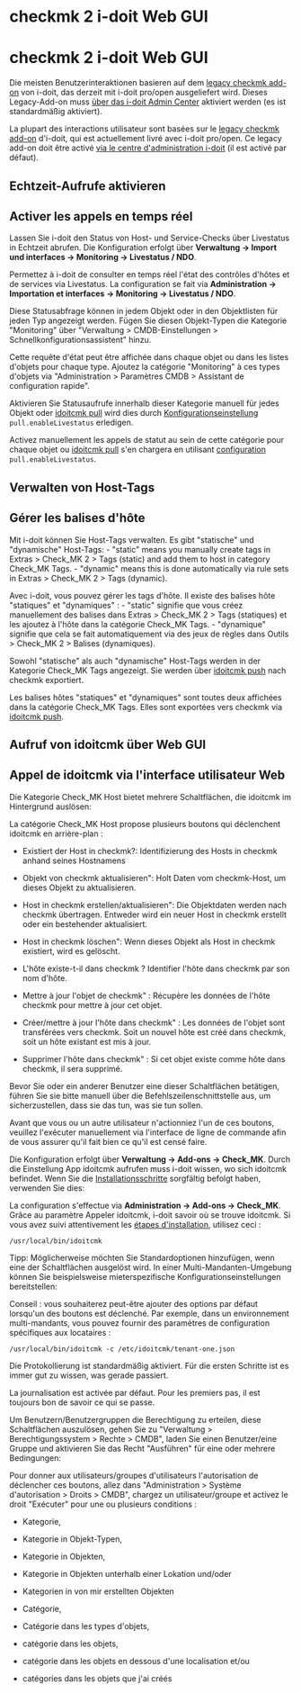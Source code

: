 <!-- TRANSLATED by md-translate -->
# checkmk 2 i-doit Web GUI

# checkmk 2 i-doit Web GUI

Die meisten Benutzerinteraktionen basieren auf dem [legacy checkmk add-on](./index.md) von i-doit, das derzeit mit i-doit pro/open ausgeliefert wird. Dieses Legacy-Add-on muss [über das i-doit Admin Center](../index.md) aktiviert werden (es ist standardmäßig aktiviert).

La plupart des interactions utilisateur sont basées sur le [legacy checkmk add-on](./index.md) d'i-doit, qui est actuellement livré avec i-doit pro/open. Ce legacy add-on doit être activé [via le centre d'administration i-doit](../index.md) (il est activé par défaut).

## Echtzeit-Aufrufe aktivieren

## Activer les appels en temps réel

Lassen Sie i-doit den Status von Host- und Service-Checks über Livestatus in Echtzeit abrufen. Die Konfiguration erfolgt über **Verwaltung → Import und interfaces → Monitoring → Livestatus / NDO**.

Permettez à i-doit de consulter en temps réel l'état des contrôles d'hôtes et de services via Livestatus. La configuration se fait via **Administration → Importation et interfaces → Monitoring → Livestatus / NDO**.

Diese Statusabfrage können in jedem Objekt oder in den Objektlisten für jeden Typ angezeigt werden. Fügen Sie diesen Objekt-Typen die Kategorie "Monitoring" über "Verwaltung > CMDB-Einstellungen > Schnellkonfigurationsassistent" hinzu.

Cette requête d'état peut être affichée dans chaque objet ou dans les listes d'objets pour chaque type. Ajoutez la catégorie "Monitoring" à ces types d'objets via "Administration > Paramètres CMDB > Assistant de configuration rapide".

Aktivieren Sie Statusaufrufe innerhalb dieser Kategorie manuell für jedes Objekt oder [idoitcmk pull](h./../checkmk2-bestandsdaten-in-die-cmdb-importieren.md) wird dies durch [Konfigurationseinstellung](./checkmk2-konfiguration.md) `pull.enableLivestatus` erledigen.

Activez manuellement les appels de statut au sein de cette catégorie pour chaque objet ou [idoitcmk pull](h./../checkmk2-bestandesdaten-in-die-cmdb-import.md) s'en chargera en utilisant [configuration](./checkmk2-konfiguration.md) `pull.enableLivestatus`.

## Verwalten von Host-Tags

## Gérer les balises d'hôte

Mit i-doit können Sie Host-Tags verwalten. Es gibt "statische" und "dynamische" Host-Tags: - "static" means you manually create tags in Extras > Check_MK 2 > Tags (static) and add them to host in category Check_MK Tags. - "dynamic" means this is done automatically via rule sets in Extras > Check_MK 2 > Tags (dynamic).

Avec i-doit, vous pouvez gérer les tags d'hôte. Il existe des balises hôte "statiques" et "dynamiques" : - "static" signifie que vous créez manuellement des balises dans Extras > Check_MK 2 > Tags (statiques) et les ajoutez à l'hôte dans la catégorie Check_MK Tags. - "dynamique" signifie que cela se fait automatiquement via des jeux de règles dans Outils > Check_MK 2 > Balises (dynamiques).

Sowohl "statische" als auch "dynamische" Host-Tags werden in der Kategorie Check_MK Tags angezeigt. Sie werden über [idoitcmk push](./checkmk2-wato-konfiguration-auf-basis-von-cmdb-daten-generieren.md) nach checkmk exportiert.

Les balises hôtes "statiques" et "dynamiques" sont toutes deux affichées dans la catégorie Check_MK Tags. Elles sont exportées vers checkmk via [idoitcmk push](./checkmk2-wato-configuration-basee-sur-cmdb-data-generation.md).

## Aufruf von idoitcmk über Web GUI

## Appel de idoitcmk via l'interface utilisateur Web

Die Kategorie Check_MK Host bietet mehrere Schaltflächen, die idoitcmk im Hintergrund auslösen:

La catégorie Check_MK Host propose plusieurs boutons qui déclenchent idoitcmk en arrière-plan :

* Existiert der Host in checkmk?: Identifizierung des Hosts in checkmk anhand seines Hostnamens
* Objekt von checkmk aktualisieren": Holt Daten vom checkmk-Host, um dieses Objekt zu aktualisieren.
* Host in checkmk erstellen/aktualisieren": Die Objektdaten werden nach checkmk übertragen. Entweder wird ein neuer Host in checkmk erstellt oder ein bestehender aktualisiert.
* Host in checkmk löschen": Wenn dieses Objekt als Host in checkmk existiert, wird es gelöscht.

* L'hôte existe-t-il dans checkmk ? Identifier l'hôte dans checkmk par son nom d'hôte.
* Mettre à jour l'objet de checkmk" : Récupère les données de l'hôte checkmk pour mettre à jour cet objet.
* Créer/mettre à jour l'hôte dans checkmk" : Les données de l'objet sont transférées vers checkmk. Soit un nouvel hôte est créé dans checkmk, soit un hôte existant est mis à jour.
* Supprimer l'hôte dans checkmk" : Si cet objet existe comme hôte dans checkmk, il sera supprimé.

Bevor Sie oder ein anderer Benutzer eine dieser Schaltflächen betätigen, führen Sie sie bitte manuell über die Befehlszeilenschnittstelle aus, um sicherzustellen, dass sie das tun, was sie tun sollen.

Avant que vous ou un autre utilisateur n'actionniez l'un de ces boutons, veuillez l'exécuter manuellement via l'interface de ligne de commande afin de vous assurer qu'il fait bien ce qu'il est censé faire.

Die Konfiguration erfolgt über **Verwaltung → Add-ons → Check_MK**. Durch die Einstellung App idoitcmk aufrufen muss i-doit wissen, wo sich idoitcmk befindet. Wenn Sie die [Installationsschritte](./checkmk2-installation.md) sorgfältig befolgt haben, verwenden Sie dies:

La configuration s'effectue via **Administration → Add-ons → Check_MK**. Grâce au paramètre Appeler idoitcmk, i-doit savoir où se trouve idoitcmk. Si vous avez suivi attentivement les [étapes d'installation](./checkmk2-installation.md), utilisez ceci :

```
/usr/local/bin/idoitcmk
```

Tipp: Möglicherweise möchten Sie Standardoptionen hinzufügen, wenn eine der Schaltflächen ausgelöst wird. In einer Multi-Mandanten-Umgebung können Sie beispielsweise mieterspezifische Konfigurationseinstellungen bereitstellen:

Conseil : vous souhaiterez peut-être ajouter des options par défaut lorsqu'un des boutons est déclenché. Par exemple, dans un environnement multi-mandants, vous pouvez fournir des paramètres de configuration spécifiques aux locataires :

```
/usr/local/bin/idoitcmk -c /etc/idoitcmk/tenant-one.json
```

Die Protokollierung ist standardmäßig aktiviert. Für die ersten Schritte ist es immer gut zu wissen, was gerade passiert.

La journalisation est activée par défaut. Pour les premiers pas, il est toujours bon de savoir ce qui se passe.

Um Benutzern/Benutzergruppen die Berechtigung zu erteilen, diese Schaltflächen auszulösen, gehen Sie zu "Verwaltung > Berechtigungssystem > Rechte > CMDB", laden Sie einen Benutzer/eine Gruppe und aktivieren Sie das Recht "Ausführen" für eine oder mehrere Bedingungen:

Pour donner aux utilisateurs/groupes d'utilisateurs l'autorisation de déclencher ces boutons, allez dans "Administration > Système d'autorisation > Droits > CMDB", chargez un utilisateur/groupe et activez le droit "Exécuter" pour une ou plusieurs conditions :

* Kategorie,
* Kategorie in Objekt-Typen,
* Kategorie in Objekten,
* Kategorie in Objekten unterhalb einer Lokation und/oder
* Kategorien in von mir erstellten Objekten

* Catégorie,
* Catégorie dans les types d'objets,
* catégorie dans les objets,
* catégorie dans les objets en dessous d'une localisation et/ou
* catégories dans les objets que j'ai créés
